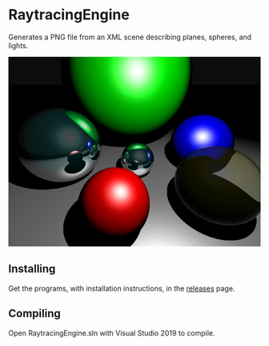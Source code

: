 # RaytracingEngine

Generates a PNG file from an XML scene describing planes, spheres, and lights.

![Example of a generated image](ComplexScene.xml.png)

## Installing

Get the programs, with installation instructions, in the [releases](https://github.com/Asleum/RaytracingEngine/releases) page.

## Compiling

Open RaytracingEngine.sln with Visual Studio 2019 to compile.
